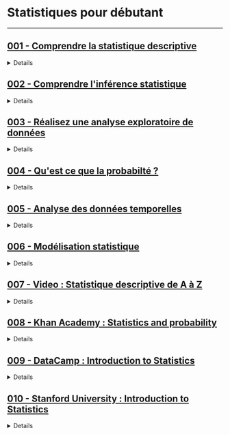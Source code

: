 # **Statistiques pour débutant**

---

## [001 - Comprendre la statistique descriptive](https://openclassrooms.com/fr/courses/7410486-nettoyez-et-analysez-votre-jeu-de-donnees)

<details>
  <summary>Details</summary>
  <h3><strong>PARTIE 1 - Appréhendez les bases de l'analyse statistique</strong></h3>
<ol>
    <li>Tirez un maximum de ce cours</li>
    <li>Découvrez les statistiques : vocabulaire et tour d’horizon</li>
    <li>Découvrez les 4 types de variables</li>
</ol>
<p><strong>Quiz : Appréhender les bases de l'analyse statistique</strong></p>

<h3><strong>PARTIE 2 - Nettoyez un jeu de données</strong></h3>
<ol>
    <li>Repérez les différents types d'erreurs</li>
    <li>Gérez les différentes erreurs d'un jeu de données</li>
    <li>Nettoyez vos données avec Python</li>
</ol>
<p><strong>Quiz : Nettoyer un jeu de données</strong></p>

<h3><strong>PARTIE 3 - Représentez vos variables</strong></h3>
<ol>
    <li>Représentez la distribution empirique d'une variable</li>
    <li>Présentez une variable sous forme de tableau</li>
    <li>Découvrez les enjeux de l'analyse univariée</li>
    <li>Découvrez les mesures de tendance centrale</li>
    <li>Comprenez les mesures de dispersion</li>
    <li>Appréhendez les mesures de forme</li>
    <li>Familiarisez-vous avec les mesures de concentration</li>
</ol>
<p><strong>Quiz : Représenter vos variables</strong></p>

<h3><strong>PARTIE 4 - Réalisez une analyse bivariée</strong></h3>
<ol>
    <li>Comprenez les enjeux de l’analyse bivariée</li>
    <li>Recherchez les corrélations</li>
    <li>Analysez la corrélation entre deux variables quantitatives</li>
    <li>Analysez deux variables quantitatives par régression linéaire</li>
    <li>Analysez une variable quantitative et une qualitative par ANOVA</li>
    <li>Analysez deux variables qualitatives avec le Chi-2</li>
</ol>
<p><strong>Quiz : Réaliser une analyse bivariée</strong></p>

</details>


## [002 - Comprendre l'inférence statistique](https://openclassrooms.com/fr/courses/4525306-initiez-vous-a-la-statistique-inferentielle)

<details>
  <summary>Details</summary>
  <h3><strong>PARTIE 1 - Découvrez les statistiques inférentielles</strong></h3>
<ol>
    <li>Familiarisez-vous avec deux cas pratiques</li>
    <li>Adoptez la posture du Data Analyst</li>
    <li>Comprenez les enjeux de l’inférence</li>
    <li>Déterminez votre modèle probabiliste</li>
</ol>

<h3><strong>PARTIE 2 - Réalisez une estimation ponctuelle</strong></h3>
<ol>
    <li>Découvrez la notion d'estimateur</li>
    <li>Estimez une proportion</li>
    <li>Estimez une moyenne et une variance</li>
    <li>Comprenez ce qui fait la qualité d’un estimateur</li>
    <li>Déterminez la qualité de votre estimateur</li>
    <li>Allez plus loin : méthodes des moments et du maximum de vraisemblance</li>
</ol>
<p><strong>Quiz : Testez vos connaissances sur les estimateurs</strong></p>

<h3><strong>PARTIE 3 - Déterminez des intervalles de confiance</strong></h3>
<ol>
    <li>Découvrez les intervalles de confiance</li>
    <li>Déterminez un intervalle de confiance sur une proportion</li>
    <li>Déterminez un intervalle de confiance sur une moyenne</li>
    <li>Déterminez un intervalle de confiance sur une variance</li>
</ol>
<p><strong>Quiz : Testez vos connaissances sur les intervalles de confiance</strong></p>

<h3><strong>PARTIE 4 - Réalisez des tests statistiques</strong></h3>
<ol>
    <li>Découvrez les tests statistiques</li>
    <li>Formalisez votre problème de test</li>
    <li>Testez une proportion</li>
    <li>Testez une moyenne ou une variance</li>
    <li>Comparez deux échantillons gaussiens (test de comparaison)</li>
    <li>Découvrez les tests d'adéquation : le Khi-deux et Kolmogorov Smirnov</li>
    <li>Entraînez-vous à tester l'équiprobabilité des naissances de femmes et d'hommes</li>
</ol>
<p><strong>Quiz : Savez-vous effectuer un test statistique ?</strong></p>

<h3><strong>PARTIE 5 - Conclusion</strong></h3>
<ol>
    <li>Conclusion</li>
</ol>

</details>

## [003 - Réalisez une analyse exploratoire de données](https://openclassrooms.com/fr/courses/4525281-realisez-une-analyse-exploratoire-de-donnees)

<details>
  <summary>Details</summary>
<h3><strong>PARTIE 1 - Découvrez l'analyse exploratoire multidimensionnelle</strong></h3>
<ol>
    <li>Êtes-vous prêt à suivre ce cours ?</li>
    <li>Découvrez l'intérêt de l’analyse multidimensionnelle</li>
    <li>Rencontrez Emeric Nicolas, Data Scientist</li>
    <li>Découvrez les méthodes factorielles et la classification non supervisée</li>
    <li>Téléchargez les jeux de données analysés dans ce cours</li>
    <li>Représentez vos données dans un espace</li>
</ol>
<p><strong>Quiz : Avez-vous compris l'intérêt de l'analyse exploratoire multidimensionnelle ?</strong></p>

<h3><strong>PARTIE 2 - Découvrez l'analyse en composantes principales (ACP)</strong></h3>
<ol>
    <li>Comprenez l'enjeu de l'analyse en composantes principales</li>
    <li>Découvrez les espaces que nous utiliserons</li>
    <li>Interprétez le cercle des corrélations</li>
    <li>Représentez les individus sur les plans factoriels</li>
    <li>Choisissez le nombre de composantes</li>
    <li>TP : Réalisez une ACP</li>
    <li>Soyez attentif aux spécificités de l'ACP</li>
</ol>
<p><strong>Quiz : Pratiquez l'ACP</strong></p>

<h3><strong>PARTIE 3 - Partitionnez vos données</strong></h3>
<ol>
    <li>Recherchez une bonne partition</li>
    <li>Découvrez l’algorithme k-means</li>
    <li>Effectuez une classification hiérarchique</li>
    <li>Interprétez votre partition</li>
    <li>TP : Partitionnez vos données</li>
</ol>

</details>

## [004 - Qu'est ce que la probabilté ?](https://openclassrooms.com/fr/courses/4525296-maitrisez-les-bases-des-probabilites)

<details>
  <summary>Details</summary>
<h3><strong>PARTIE 1 - Explorez les espaces probabilisés</strong></h3>
<ol>
    <li>Découvrez les notions de base des probabilités</li>
    <li>Apprenez à calculer une probabilité</li>
    <li>Appréhendez les probabilités conditionnelles</li>
</ol>
<p><strong>Quiz : Partie 1</strong></p>

<h3><strong>PARTIE 2 - Apprenez à manipuler les variables aléatoires</strong></h3>
<ol>
    <li>Découvrez les variables aléatoires</li>
    <li>Déterminez la loi de probabilité d'une Variable Aléatoire Discrète (VAD)</li>
    <li>Appréhendez les Variables Aléatoires Continues (VAC)</li>
    <li>Apprenez à utiliser quelques lois usuelles discrètes</li>
    <li>Familiarisez-vous avec quelques lois usuelles continues</li>
</ol>

<h3><strong>PARTIE 3 - Découvrez les couples de variables aléatoires</strong></h3>
<ol>
    <li>Découvrez les notions de couple et d'indépendance</li>
    <li>Découvrez les notions de covariance et de corrélation linéaire</li>
</ol>
<p><strong>Quiz : Partie 3</strong></p>

<h3><strong>PARTIE 4 - Appréhendez les notions de convergences</strong></h3>
<ol>
    <li>Découvrez la loi faible des grands nombres</li>
    <li>Utilisez le Théorème Central Limite</li>
</ol>
<p><strong>Quiz : Partie 4</strong></p>

</details>

## [005 - Analyse des données temporelles](https://openclassrooms.com/fr/courses/4525371-analysez-et-modelisez-des-series-temporelles)

<details>
  <summary>Details</summary>
  <h3><strong>PARTIE 1 - Introduction</strong></h3>
<ol>
    <li>Découvrez l'univers des données temporelles</li>
    <li>Familiarisez-vous avec certaines séries temporelles</li>
    <li>TP : représentez des séries temporelles</li>
</ol>

<h3><strong>PARTIE 2 - Corrigez une série temporelle des variations saisonnières</strong></h3>
<ol>
    <li>Comprenez les variations saisonnières</li>
    <li>TP : Désaisonnalisez à l'aide de la régression linéaire</li>
    <li>Désaisonnalisez à l'aide des moyennes mobiles</li>
    <li>Découvrez des algorithmes de traitement des moyennes mobiles</li>
</ol>
<p><strong>Quiz : Partie 2</strong></p>

<h3><strong>PARTIE 3 - Prévoyez une série à l'aide des méthodes de lissage exponentiel</strong></h3>
<ol>
    <li>Appréhendez le lissage exponentiel simple</li>
    <li>Appréhendez le lissage exponentiel double et la méthode de Holt-Winters</li>
    <li>TP : Prévoyez une série à l’aide des méthodes de lissage exponentiel</li>
</ol>
<p><strong>Quiz : Partie 3</strong></p>

<h3><strong>PARTIE 4 - Prévoyez une série à l'aide des modèles ARMA</strong></h3>
<ol>
    <li>Découvrez les processus stationnaires</li>
    <li>Les processus AR, MA et ARMA</li>
    <li>Les processus non stationnaires : ARIMA et SARIMA</li>
    <li>Entraînez des modèles SARIMA</li>
    <li>TP : Prévoyez une série temporelle à l’aide des méthodes SARIMA</li>
    <li>Familiarisez-vous avec d'autres modèles connus</li>
</ol>
<p><strong>Quiz : Partie 4</strong></p>

</details>

## [006 - Modélisation statistique](https://openclassrooms.com/fr/courses/4525326-realisez-des-modelisations-de-donnees-performantes)

<details>
  <summary>Details</summary>
<h3><strong>PARTIE 1 - Appréhendez la notion de modélisation</strong></h3>
<ol>
    <li>Appréhendez les différents types de modélisation</li>
    <li>Découvrez le jeu de données de l'ozone</li>
    <li>Découvrez le jeu de données des maladies cardio-vasculaires</li>
    <li>Découvrez le jeu de données du blé</li>
</ol>

<h3><strong>PARTIE 2 - Modélisez des données à l'aide de la régression linéaire simple</strong></h3>
<ol>
    <li>Appréhendez le fonctionnement de la régression linéaire</li>
    <li>Appliquez la méthode des Moindres Carrés Ordinaires</li>
    <li>Calculez le coefficient de détermination</li>
    <li>Testez le modèle linéaire gaussien simple</li>
    <li>TP : Pratiquez la régression linéaire sur le jeu de données de l'ozone</li>
    <li>Entraînez-vous : déterminez la hauteur d'un arbre à l'aide d'une régression</li>
</ol>

<h3><strong>PARTIE 3 - Modélisez des données à l'aide de la régression linéaire multiple</strong></h3>
<ol>
    <li>Appréhendez le fonctionnement de la régression linéaire multiple</li>
    <li>Appliquez la méthode des Moindres Carrés Ordinaires</li>
    <li>Calculez le coefficient de détermination</li>
    <li>Testez le modèle linéaire gaussien multiple</li>
    <li>Analysez les résultats</li>
    <li>Sélectionnez automatiquement un modèle</li>
    <li>TP : Pratiquez la régression linéaire multiple sur le jeu de données de l'ozone</li>
    <li>Entraînez-vous : améliorez les prévisions de hauteur des arbres</li>
</ol>

<h3><strong>PARTIE 4 - Effectuez une classification à l'aide de la régression logistique</strong></h3>
<ol>
    <li>Appréhendez le fonctionnement de la régression logistique</li>
    <li>Estimez un modèle de régression logistique</li>
    <li>Analysez les résultats</li>
    <li>TP : Pratiquez la régression logistique sur le jeu de données des maladies cardio-vasculaires</li>
</ol>
<p><strong>Quiz : Avez-vous compris les enjeux de la régression logistique ?</strong></p>

<h3><strong>PARTIE 5 - Effectuez une analyse de la variance (ANOVA)</strong></h3>
<ol>
    <li>Appréhendez le fonctionnement de l'analyse de la variance (ANOVA)</li>
    <li>Réalisez une analyse de la variance</li>
    <li>TP : Pratiquez l'analyse de la variance sur le jeu de données du blé</li>
</ol>
<p><strong>Quiz : Avez-vous compris les enjeux de l'ANOVA ?</strong></p>

</details>

## [007 - **Video** : Statistique descriptive de A à Z](https://youtube.com/playlist?list=PLHv_18PNzsyr1gsNJp7Q4VmV9v9vcMkbH&si=gbesV_TZIA7d5rAQ)

<details>
  <summary>Details</summary>
  <h3><strong>Notions de Base en Statistique Descriptive</strong></h3>
  <ol>
      <li>Statistique descriptive : premier cours (notions de base)</li>
      <li>Exercice sur les types de variable (de caractère) - Statistique descriptive</li>
      <li>C’est quoi une moyenne arithmétique ?</li>
      <li>La médiane - notion et calcul</li>
      <li>Les quartiles en statistique - notions et calcul</li>
      <li>Caractéristiques de position et caractéristiques de dispersion - Statistique</li>
  </ol>

  <h3><strong>Caractéristiques et Mesures en Statistique</strong></h3>
  <ol>
      <li>Information cachée derrière : Moyenne, Médiane, Variance, Écart type</li>
      <li>Exercice en statistique : moyenne, médiane, étendue, les quartiles, variance, écart type</li>
      <li>Boîte à moustache ou diagramme de quartiles - Statistique descriptive</li>
      <li>Apprendre à établir la boite à moustaches facilement - cours de statistique descriptive</li>
      <li>Des formules de base en statistique - En comprendre le sens facilement</li>
  </ol>

  <h3><strong>Fréquence et Mode</strong></h3>
  <ol>
      <li>La fréquence en statistique - en cas de variable quantitative discrète ou continue</li>
      <li>C’est quoi le MODE d’une série statistique ? Variable discrète ou continue</li>
  </ol>

  <h3><strong>Représentations Graphiques en Statistique</strong></h3>
  <ol>
      <li>Les représentations graphiques les plus utilisées en statistique</li>
      <li>Diagramme circulaire ou à bandes</li>
      <li>Diagramme en bâtons et Histogramme</li>
  </ol>
 
</details>

## [008 - Khan Academy : Statistics and probability](https://www.khanacademy.org/math/statistics-probability)

<details>
  <summary>Details</summary>
<h3><strong>Unit 1: Analyzing categorical data</strong></h3>
<ol>
    <li>Analyzing one categorical variable: Analyzing categorical data</li>
    <li>Two-way tables: Analyzing categorical data</li>
    <li>Distributions in two-way tables: Analyzing categorical data</li>
</ol>

<h3><strong>Unit 2: Displaying and comparing quantitative data</strong></h3>
<ol>
    <li>Displaying quantitative data with graphs: Displaying and comparing quantitative data</li>
    <li>Describing and comparing distributions: Displaying and comparing quantitative data</li>
    <li>More on data displays: Displaying and comparing quantitative data</li>
</ol>

<h3><strong>Unit 3: Summarizing quantitative data</strong></h3>
<ol>
    <li>Measuring center in quantitative data: Summarizing quantitative data</li>
    <li>More on mean and median: Summarizing quantitative data</li>
    <li>Interquartile range (IQR): Summarizing quantitative data</li>
    <li>Variance and standard deviation of a population: Summarizing quantitative data</li>
    <li>Variance and standard deviation of a sample: Summarizing quantitative data</li>
    <li>More on standard deviation: Summarizing quantitative data</li>
    <li>Box and whisker plots: Summarizing quantitative data</li>
    <li>Other measures of spread: Summarizing quantitative data</li>
</ol>

<h3><strong>Unit 4: Modeling data distributions</strong></h3>
<ol>
    <li>Percentiles: Modeling data distributions</li>
    <li>Z-scores: Modeling data distributions</li>
    <li>Effects of linear transformations: Modeling data distributions</li>
    <li>Density curves: Modeling data distributions</li>
    <li>Normal distributions and the empirical rule: Modeling data distributions</li>
    <li>Normal distribution calculations: Modeling data distributions</li>
    <li>More on normal distributions: Modeling data distributions</li>
</ol>

<h3><strong>Unit 5: Exploring bivariate numerical data</strong></h3>
<ol>
    <li>Introduction to scatterplots: Exploring bivariate numerical data</li>
    <li>Correlation coefficients: Exploring bivariate numerical data</li>
    <li>Introduction to trend lines: Exploring bivariate numerical data</li>
    <li>Least-squares regression equations: Exploring bivariate numerical data</li>
    <li>Assessing the fit in least-squares regression: Exploring bivariate numerical data</li>
    <li>More on regression: Exploring bivariate numerical data</li>
</ol>

<h3><strong>Unit 6: Study design</strong></h3>
<ol>
    <li>Statistical questions: Study design</li>
    <li>Sampling and observational studies: Study design</li>
    <li>Sampling methods: Study design</li>
    <li>Types of studies (experimental vs. observational): Study design</li>
    <li>Experiments: Study design</li>
</ol>

<h3><strong>Unit 7: Probability</strong></h3>
<ol>
    <li>Basic theoretical probability: Probability</li>
    <li>Probability using sample spaces: Probability</li>
    <li>Basic set operations: Probability</li>
    <li>Experimental probability: Probability</li>
    <li>Randomness, probability, and simulation: Probability</li>
    <li>Addition rule: Probability</li>
    <li>Multiplication rule for independent events: Probability</li>
    <li>Multiplication rule for dependent events: Probability</li>
    <li>Conditional probability and independence: Probability</li>
</ol>

<h3><strong>Unit 8: Counting, permutations, and combinations</strong></h3>
<ol>
    <li>Counting principle and factorial: Counting, permutations, and combinations</li>
    <li>Permutations: Counting, permutations, and combinations</li>
    <li>Combinations: Counting, permutations, and combinations</li>
    <li>Combinatorics and probability: Counting, permutations, and combinations</li>
</ol>

<h3><strong>Unit 9: Random variables</strong></h3>
<ol>
    <li>Discrete random variables: Random variables</li>
    <li>Continuous random variables: Random variables</li>
    <li>Transforming random variables: Random variables</li>
    <li>Combining random variables: Random variables</li>
    <li>Binomial random variables: Random variables</li>
    <li>Binomial mean and standard deviation formulas: Random variables</li>
    <li>Geometric random variables: Random variables</li>
    <li>More on expected value: Random variables</li>
    <li>Poisson distribution: Random variables</li>
</ol>

<h3><strong>Unit 10: Sampling distributions</strong></h3>
<ol>
    <li>What is a sampling distribution?: Sampling distributions</li>
    <li>Sampling distribution of a sample proportion: Sampling distributions</li>
    <li>Sampling distribution of a sample mean: Sampling distributions</li>
</ol>

<h3><strong>Unit 11: Confidence intervals</strong></h3>
<ol>
    <li>Introduction to confidence intervals: Confidence intervals</li>
    <li>Estimating a population proportion: Confidence intervals</li>
    <li>Estimating a population mean: Confidence intervals</li>
    <li>More confidence interval videos: Confidence intervals</li>
</ol>

<h3><strong>Unit 12: Significance tests (hypothesis testing)</strong></h3>
<ol>
    <li>The idea of significance tests: Significance tests (hypothesis testing)</li>
    <li>Error probabilities and power: Significance tests (hypothesis testing)</li>
    <li>Tests about a population proportion: Significance tests (hypothesis testing)</li>
    <li>Tests about a population mean: Significance tests (hypothesis testing)</li>
    <li>More significance testing videos: Significance tests (hypothesis testing)</li>
</ol>

<h3><strong>Unit 13: Two-sample inference for the difference between groups</strong></h3>
<ol>
    <li>Comparing two proportions: Two-sample inference for the difference between groups</li>
    <li>Comparing two means: Two-sample inference for the difference between groups</li>
</ol>

<h3><strong>Unit 14: Inference for categorical data (chi-square tests)</strong></h3>
<ol>
    <li>Chi-square goodness-of-fit tests: Inference for categorical data (chi-square tests)</li>
    <li>Chi-square tests for relationships: Inference for categorical data (chi-square tests)</li>
</ol>

<h3><strong>Unit 15: Advanced regression (inference and transforming)</strong></h3>
<ol>
    <li>Inference about slope: Advanced regression (inference and transforming)</li>
    <li>Nonlinear regression: Advanced regression (inference and transforming)</li>
</ol>

<h3><strong>Unit 16: Analysis of variance (ANOVA)</strong></h3>
<ol>
    <li>Analysis of variance (ANOVA): Analysis of variance (ANOVA)</li>
</ol>

</details>

## [009 - DataCamp : Introduction to Statistics](https://www.datacamp.com/courses/introduction-to-statistics)

<details>
  <summary>Details</summary>
  <h3><strong>Chapter 1: Summary Statistics</strong></h3>
  <ol>
      <li>What is statistics?</li>
      <li>Using statistics in the real-world</li>
      <li>Identifying data types</li>
      <li>Descriptive vs. Inferential statistics</li>
      <li>Measures of center</li>
      <li>Typical number of robberies per London Borough</li>
      <li>Choosing a measure</li>
      <li>London Boroughs with most frequent crimes</li>
      <li>Measures of spread</li>
      <li>Defining measures of spread</li>
      <li>Box plots for measuring spread</li>
      <li>Which crime has the larger standard deviation</li>
  </ol>

  <h3><strong>Chapter 2: Probability and Distributions</strong></h3>
  <ol>
      <li>What are the chances?</li>
      <li>What is more likely?</li>
      <li>Chances of the next sale being more than the mean</li>
      <li>Conditional probability</li>
      <li>Dependent vs. Independent events</li>
      <li>Orders of more than 10 basket products</li>
      <li>Discrete distributions</li>
      <li>Identifying distributions</li>
      <li>Sample mean vs. Theoretical mean</li>
      <li>Continuous distributions</li>
      <li>Discrete vs. Continuous distributions</li>
      <li>Finding the normal distribution</li>
      <li>Calculating probability with a uniform distribution</li>
  </ol>

  <h3><strong>Chapter 3: More Distributions and the Central Limit Theorem</strong></h3>
  <ol>
      <li>The binomial distribution</li>
      <li>Recognizing a binomial distribution</li>
      <li>How probability affects the binomial distribution</li>
      <li>Identifying n and p</li>
      <li>The normal distribution</li>
      <li>Recognizing the normal distribution</li>
      <li>What makes the normal distribution special?</li>
      <li>Identifying skewness</li>
      <li>Describing distributions using kurtosis</li>
      <li>The central limit theorem</li>
      <li>Visualizing sampling distributions</li>
      <li>The CLT vs. The law of large numbers</li>
      <li>When to use the central limit theorem</li>
      <li>The Poisson distribution</li>
      <li>Identifying Poisson processes</li>
      <li>Recognizing lambda in the Poisson distribution</li>
  </ol>

  <h3><strong>Chapter 4: Correlation and Hypothesis Testing</strong></h3>
  <ol>
      <li>Hypothesis testing</li>
      <li>Sunshine and sleep</li>
      <li>The hypothesis testing workflow</li>
      <li>Independent and dependent variables</li>
      <li>Experiments</li>
      <li>Recognizing controlled trials</li>
      <li>Why use randomization?</li>
      <li>Correlation</li>
      <li>Identifying correlation between variables</li>
      <li>What can correlation tell you?</li>
      <li>Confounding variables</li>
      <li>Interpreting hypothesis test results</li>
      <li>Significance levels vs. p-values</li>
      <li>Type I and type II errors</li>
      <li>Congratulations!</li>
  </ol>


</details>

## [010 - Stanford University : Introduction to Statistics](https://online.stanford.edu/courses/xfds110-introduction-statistics)

<details>
  <summary>Details</summary>
  <h3><strong>Introduction et statistiques descriptives pour l'exploration des données</strong></h3>

  <h3><strong>Production de données et échantillonnage</strong></h3>

  <h3><strong>Probabilité et distributions</strong></h3>
  <ol>
      <li>Probabilité</li>
      <li>Approximation normale et distribution binomiale</li>
      <li>Distributions d'échantillonnage et théorème de la limite centrale</li>
  </ol>

  <h3><strong>Régression et analyse des données</strong></h3>
  <ol>
      <li>Régression</li>
      <li>Intervalles de confiance</li>
      <li>Tests de signification</li>
      <li>Rééchantillonnage</li>
      <li>Analyse des données catégorielles</li>
  </ol>

  <h3><strong>Analyse de la variance</strong></h3>
  <ol>
      <li>Analyse de la variance à une voie (ANOVA)</li>
      <li>Comparaisons multiples</li>
  </ol>

</details>